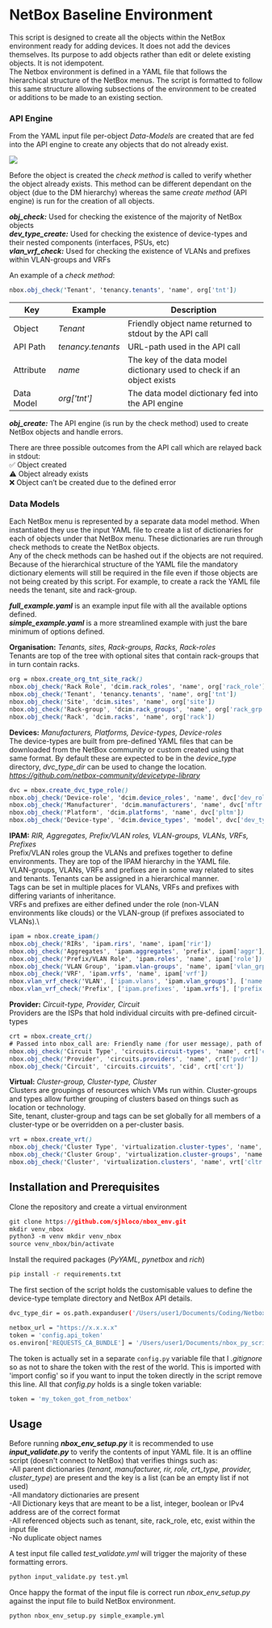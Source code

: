 # NetBox Baseline Environment

This script is designed to create all the objects within the NetBox environment ready for adding devices. It does not add the devices themselves. Its purpose to add objects rather than edit or delete existing objects. It is not idempotent.\
The Netbox environment is defined in a YAML file that follows the hierarchical structure of the NetBox menus. The script is formatted to follow this same structure allowing subsections of the environment to be created or additions to be made to an existing section.

### API Engine

From the YAML input file per-object *Data-Models* are created that are fed into the API engine to create any objects that do not already exist.

[![](https://mermaid.ink/img/eyJjb2RlIjoiZ3JhcGggTFJcbkFbL2lucHV0IFlBTUwgZmlsZS9dLS0-Qnt7RGF0YSBNb2RlbCBNZXRob2R9fS0tPkMoW0NoZWNrIE1ldGhvZF0pLS0-RCgoQ3JlYXRlIE1ldGhvZCkpXG5cbiIsIm1lcm1haWQiOnsidGhlbWUiOiJkZWZhdWx0In0sInVwZGF0ZUVkaXRvciI6ZmFsc2V9)](https://mermaid-js.github.io/mermaid-live-editor/#/edit/eyJjb2RlIjoiZ3JhcGggTFJcbkFbL2lucHV0IFlBTUwgZmlsZS9dLS0-Qnt7RGF0YSBNb2RlbCBNZXRob2R9fS0tPkMoW0NoZWNrIE1ldGhvZF0pLS0-RCgoQ3JlYXRlIE1ldGhvZCkpXG5cbiIsIm1lcm1haWQiOnsidGhlbWUiOiJkZWZhdWx0In0sInVwZGF0ZUVkaXRvciI6ZmFsc2V9)

Before the object is created the *check method* is called to verify whether the object already exists. This method can be different dependant on the object (due to the DM hierarchy) whereas the same *create method* (API engine) is run for the creation of all objects.

***obj_check:*** Used for checking the existence of the majority of NetBox objects\
***dev_type_create:*** Used for checking the existence of device-types and their nested components (interfaces, PSUs, etc)\
***vlan_vrf_check:*** Used for checking the existence of VLANs and prefixes within VLAN-groups and VRFs

An example of a *check method*:

```css
nbox.obj_check('Tenant', 'tenancy.tenants', 'name', org['tnt'])
```

| Key    | Example | Description |
|-------------|-------|-------------|
| Object | *Tenant* | Friendly object name returned to stdout by the API call
| API Path | *tenancy.tenants* | URL-path used in the API call
| Attribute | *name* |  The key of the data model dictionary used to check if an object exists
| Data Model | *org['tnt']* |  The data model dictionary fed into the API engine

***obj_create:*** The API engine (is run by the check method) used to create NetBox objects and handle errors.

There are three possible outcomes from the API call which are relayed back in stdout:\
✅ Object created\
⚠️ Object already exists\
❌ Object can’t be created due to the defined error

### Data Models

Each NetBox menu is represented by a separate data model method. When instantiated they use the input YAML file to create a list of dictionaries for each of objects under that NetBox menu. These dictionaries are run through check methods to create the NetBox objects.\
Any of the check methods can be hashed out if the objects are not required. Because of the hierarchical structure of the YAML file the mandatory dictionary elements will still be required in the file even if those objects are not being created by this script. For example, to create a rack the YAML file needs the tenant, site and rack-group.

***full_example.yaml*** is an example input file with all the available options defined.\
***simple_example.yaml*** is a more streamlined example with just the bare minimum of options defined.

**Organisation:** *Tenants, sites, Rack-groups, Racks, Rack-roles*\
Tenants are top of the tree with optional sites that contain rack-groups that in turn contain racks.

```css
org = nbox.create_org_tnt_site_rack()
nbox.obj_check('Rack Role', 'dcim.rack_roles', 'name', org['rack_role'])
nbox.obj_check('Tenant', 'tenancy.tenants', 'name', org['tnt'])
nbox.obj_check('Site', 'dcim.sites', 'name', org['site'])
nbox.obj_check('Rack-group', 'dcim.rack_groups', 'name', org['rack_grp'])
nbox.obj_check('Rack', 'dcim.racks', 'name', org['rack'])
```

**Devices:** *Manufacturers, Platforms, Device-types, Device-roles*\
The device-types are built from pre-defined YAML files that can be downloaded from the NetBox community or custom created using that same format. By default these are expected to be in the *device_type* directory, *dvc_type_dir* can be used to change the location.
*https://github.com/netbox-community/devicetype-library*

```css
dvc = nbox.create_dvc_type_role()
nbox.obj_check('Device-role', 'dcim.device_roles', 'name', dvc['dev_role'])
nbox.obj_check('Manufacturer', 'dcim.manufacturers', 'name', dvc['mftr'])
nbox.obj_check('Platform', 'dcim.platforms', 'name', dvc['pltm'])
nbox.obj_check('Device-type', 'dcim.device_types', 'model', dvc['dev_type'])
```

**IPAM:** *RIR, Aggregates, Prefix/VLAN roles, VLAN-groups, VLANs, VRFs, Prefixes*\
Prefix/VLAN roles group the VLANs and prefixes together to define environments. They are top of the IPAM hierarchy in the YAML file.\
VLAN-groups, VLANs, VRFs and prefixes are in some way related to sites and tenants. Tenants can be assigned in a hierarchical manner.\
Tags can be set in multiple places for VLANs, VRFs and prefixes with differing variants of inheritance.\
VRFs and prefixes are either defined under the role (non-VLAN environments like clouds) or the VLAN-group (if prefixes associated to VLANs).\

```css
ipam = nbox.create_ipam()
nbox.obj_check('RIRs', 'ipam.rirs', 'name', ipam['rir'])
nbox.obj_check('Aggregates', 'ipam.aggregates', 'prefix', ipam['aggr'])
nbox.obj_check('Prefix/VLAN Role', 'ipam.roles', 'name', ipam['role'])
nbox.obj_check('VLAN Group', 'ipam.vlan-groups', 'name', ipam['vlan_grp'])
nbox.obj_check('VRF', 'ipam.vrfs', 'name', ipam['vrf'])
nbox.vlan_vrf_check('VLAN', ['ipam.vlans', 'ipam.vlan_groups'], ['name', 'group'], ipam['vlan'])
nbox.vlan_vrf_check('Prefix', ['ipam.prefixes', 'ipam.vrfs'], ['prefix', 'vrf'], ipam['prefix'])
```

**Provider:** *Circuit-type, Provider, Circuit*\
Providers are the ISPs that hold individual circuits with pre-defined circuit-types

```css
crt = nbox.create_crt()
# Passed into nbox_call are: Friendly name (for user message), path of api call, filter (to check if object already exists), DM of data
nbox.obj_check('Circuit Type', 'circuits.circuit-types', 'name', crt['crt_type'])
nbox.obj_check('Provider', 'circuits.providers', 'name', crt['pvdr'])
nbox.obj_check('Circuit', 'circuits.circuits', 'cid', crt['crt'])
```

**Virtual:** *Cluster-group, Cluster-type, Cluster*\
Clusters are groupings of resources which VMs run within. Cluster-groups and types allow further grouping of clusters based on things such as location or technology.\
Site, tenant, cluster-group and tags can be set globally for all members of a cluster-type or be overridden on a per-cluster basis.

```css
vrt = nbox.create_vrt()
nbox.obj_check('Cluster Type', 'virtualization.cluster-types', 'name', vrt['cltr_type'])
nbox.obj_check('Cluster Group', 'virtualization.cluster-groups', 'name', vrt['cltr_grp'])
nbox.obj_check('Cluster', 'virtualization.clusters', 'name', vrt['cltr'])
```

## Installation and Prerequisites

Clone the repository and create a virtual environment

```css
git clone https://github.com/sjhloco/nbox_env.git
mkdir venv_nbox
python3 -m venv mkdir venv_nbox
source venv_nbox/bin/activate
```

Install the required packages (*PyYAML*, *pynetbox* and *rich*)

```bash
pip install -r requirements.txt
```

The first section of the script holds the customisable values to define the device-type template directory and NetBox API details.

```bash
dvc_type_dir = os.path.expanduser('/Users/user1/Documents/Coding/Netbox/nbox_py_scripts/nbox_env_setup/device_type')

netbox_url = "https://x.x.x.x"
token = 'config.api_token'
os.environ['REQUESTS_CA_BUNDLE'] = '/Users/user1/Documents/nbox_py_scripts/myCA.pem'
```

The token is actually set in a separate `config.py` variable file that I *.gitignore* so as not to share the token with the rest of the world. This is imported with 'import config' so if you want to input the token directly in the script remove this line. All that *config.py* holds is a single token variable:

```bash
token = 'my_token_got_from_netbox'
```

## Usage

Before running ***nbox_env_setup.py*** it is recommended to use ***input_validate.py*** to verify the contents of input YAML file. It is an offline script (doesn't connect to NetBox) that verifies things such as:\
-All parent dictionaries (*tenant, manufacturer, rir, role, crt_type, provider, cluster_type*) are present and the key is a list (can be an empty list if not used)\
-All mandatory dictionaries are present\
-All Dictionary keys that are meant to be a list, integer, boolean or IPv4 address are of the correct format\
-All referenced objects such as tenant, site, rack_role, etc, exist within the input file\
-No duplicate object names

A test input file called *test_validate.yml* will trigger the majority of these formatting errors.

```bash
python input_validate.py test.yml
```

Once happy the format of the input file is correct run *nbox_env_setup.py* against the input file to build NetBox environment.

```bash
python nbox_env_setup.py simple_example.yml
```
